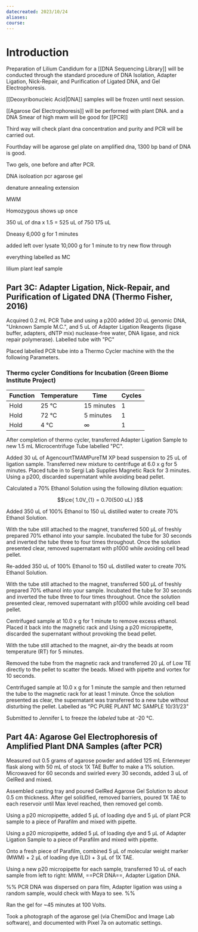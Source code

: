 ```yaml
---
datecreated: 2023/10/24
aliases: 
course:
---
```

# Introduction

Preparation of Lilium Candidum for a [[DNA Sequencing Library]] will be conducted through the standard procedure of DNA Isolation, Adapter Ligation, Nick-Repair, and Purification of Ligated DNA, and Gel Electrophoresis. 



[[Deoxyribonucleic Acid|DNA]] samples will be frozen until next session.

[[Agarose Gel Electrophoresis]] will be performed with plant DNA. and a DNA Smear of high mwm will be good for [[PCR]]

Third way will check plant dna concentration and purity and PCR will be carried out.

Fourthday will be agarose gel plate on amplified dna, 1300 bp band of DNA is good.

Two gels, one before and after PCR.

DNA isoloation
pcr
agarose gel

denature
annealing 
extension

MWM

Homozygous shows up once

350 uL of dna 
x 1.5 = 525 uL of 750
175 uL 

Dneasy 
6,000 g for 1 minutes

added left over lysate
10,000 g for 1 minute to try new flow through

everything labelled as MC

lilium plant leaf sample

## Part 3C: Adapter Ligation, Nick-Repair, and Purification of Ligated DNA (Thermo Fisher, 2016) 

Acquired 0.2 mL PCR Tube and using a p200 added 20 uL genomic DNA, "Unknown Sample M.C.", and 5 uL of Adapter Ligation Reagents (ligase buffer, adapters, dNTP mix) nuclease-free water, DNA ligase, and nick repair polymerase). Labelled tube with "PC"

Placed labelled PCR tube into a Thermo Cycler machine with the the following Parameters. 
  
### Thermo cycler Conditions for Incubation (Green Biome Institute Project)

| **Function** | **Temperature** | **Time**   | **Cycles** |
| ------------ | --------------- | ---------- | ---------- |
| Hold         | 25 °C           | 15 minutes | 1          |
| Hold         | 72 °C           | 5 minutes  | 1          |
| Hold         | 4 °C            | ∞          | 1          |

After completion of thermo cycler, transferred Adapter Ligation Sample to new 1.5 mL Microcentrifuge Tube labelled "PC".  

Added 30 uL of AgencourtTMAMPureTM XP bead suspension to 25 uL of ligation sample.
Transferred new mixture to centrifuge at 6.0 x g for 5 minutes. Placed tube in to Sergi Lab Supplies Magnetic Rack for 3 minutes. Using a p200, discarded supernatant while avoiding bead pellet.

Calculated a 70% Ethanol Solution using the following dilution equation:

$$\ce{ 1.0V_{1} = 0.70(500 uL) }$$

Added 350 uL of 100% Ethanol to 150 uL distilled water to create 70% Ethanol Solution.

With the tube still attached to the magnet, transferred 500 μL of freshly prepared 70% ethanol into your sample. Incubated the tube for 30 seconds and inverted the tube three to four times throughout. Once the solution presented clear, removed supernatant with p1000 while avoiding cell bead pellet.

Re-added 350 uL of 100% Ethanol to 150 uL distilled water to create 70% Ethanol Solution.

With the tube still attached to the magnet, transferred 500 μL of freshly prepared 70% ethanol into your sample. Incubated the tube for 30 seconds and inverted the tube three to four times throughout. Once the solution presented clear, removed supernatant with p1000 while avoiding cell bead pellet.

Centrifuged sample at 10.0 x g for 1 minute to remove excess ethanol. Placed it back into the magnetic rack and Using a p20 micropipette, discarded the supernatant without provoking the bead pellet.

With the tube still attached to the magnet, air‐dry the beads at room temperature (RT) for 5 minutes.

Removed the tube from the magnetic rack and transferred 20 μL of Low TE directly to the pellet to scatter the beads. Mixed with pipette and vortex for 10 seconds.

Centrifuged sample at 10.0 x g for 1 minute the sample and then returned the tube to the magnetic rack for at least 1 minute. Once the solution presented as clear, the supernatant was transferred to a new tube without disturbing the pellet. Labelled as "PC PURE PLANT MC SAMPLE 10/31/23"

Submitted to Jennifer L to freeze the _labeled_ tube at -20 °C.

## Part 4A: Agarose Gel Electrophoresis of Amplified Plant DNA Samples (after PCR)  

Measured out 0.5 grams of agarose powder and added 125 mL Erlenmeyer flask along with 50 mL of stock 1X TAE Buffer to make a 1% solution. Microwaved for 60 seconds and swirled every 30 seconds, added 3 uL of GelRed and mixed.

Assembled casting tray and poured GelRed Agarose Gel Solution to about 0.5 cm thickness. After gel solidified, removed barriers, poured 1X TAE to each reservoir until Max level reached, then removed gel comb.  

Using a p20 micropipette, added 5 μL of loading dye and 5 μL of plant PCR sample to a piece of Parafilm and mixed with pipette.

Using a p20 micropipette, added 5 μL of loading dye and 5 μL of Adapter Ligation Sample to a piece of Parafilm and mixed with pipette.

Onto a fresh piece of Parafilm, combined 5 μL of molecular weight marker (MWM) + 2 μL of loading dye (LD) + 3 μL of 1X TAE.  

Using a new p20 micropipette for each sample, transferred 10 uL of each sample from left to right: MWM, ==PCR DNA==, Adapter Ligation DNA.

%% PCR DNA was dispersed on para film, Adapter ligation was using a random sample, would check with Maya to see. %%

Ran the gel for ~45 minutes at 100 Volts.

Took a photograph of the agarose gel (via ChemiDoc and Image Lab software), and documented with Pixel 7a on automatic settings. 